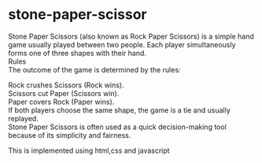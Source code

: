 # stone-paper-scissor
Stone Paper Scissors (also known as Rock Paper Scissors) is a simple hand game usually played between two people. Each player simultaneously forms one of three shapes with their hand.
<br>
Rules
<br>
The outcome of the game is determined by the rules:
<br>

Rock crushes Scissors (Rock wins).
<br>
Scissors cut Paper (Scissors win).
<br>
Paper covers Rock (Paper wins).
<br>
If both players choose the same shape, the game is a tie and usually replayed.
<br>
Stone Paper Scissors is often used as a quick decision-making tool because of its simplicity and fairness.
<br>

This is implemented using html,css and javascript
